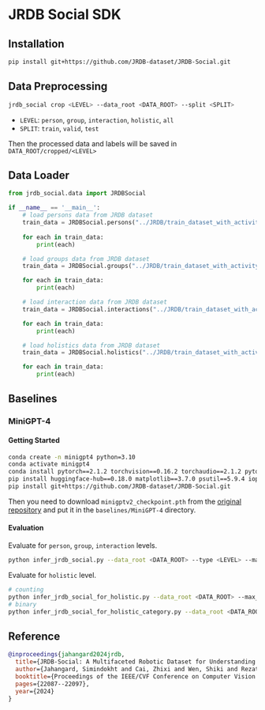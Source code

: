 # JRDB Social SDK

## Installation

```sh
pip install git+https://github.com/JRDB-dataset/JRDB-Social.git
```

## Data Preprocessing 

```sh
jrdb_social crop <LEVEL> --data_root <DATA_ROOT> --split <SPLIT>
```

- `LEVEL`: `person`, `group`, `interaction`, `holistic`, `all`
- `SPLIT`: `train`, `valid`, `test`

Then the processed data and labels will be saved in `DATA_ROOT/cropped/<LEVEL>`

## Data Loader

```python
from jrdb_social.data import JRDBSocial

if __name__ == '__main__':
    # load persons data from JRDB dataset
    train_data = JRDBSocial.persons("../JRDB/train_dataset_with_activity", "train")
    
    for each in train_data:
        print(each)

    # load groups data from JRDB dataset
    train_data = JRDBSocial.groups("../JRDB/train_dataset_with_activity", "train")

    for each in train_data:
        print(each)

    # load interaction data from JRDB dataset
    train_data = JRDBSocial.interactions("../JRDB/train_dataset_with_activity", "train")

    for each in train_data:
        print(each)

    # load holistics data from JRDB dataset
    train_data = JRDBSocial.holistics("../JRDB/train_dataset_with_activity", "train")

    for each in train_data:
        print(each)
```

## Baselines

### MiniGPT-4

#### Getting Started

```bash
conda create -n minigpt4 python=3.10
conda activate minigpt4
conda install pytorch==2.1.2 torchvision==0.16.2 torchaudio==2.1.2 pytorch-cuda=11.8 -c pytorch -c nvidia
pip install huggingface-hub==0.18.0 matplotlib==3.7.0 psutil==5.9.4 iopath pyyaml regex tokenizers==0.13.2 tqdm transformers==4.30.0 timm==0.6.13 webdataset==0.2.48 omegaconf==2.3.0 opencv-python==4.7.0.72 decord==0.6.0 peft==0.2.0 sentence-transformers gradio==3.47.1 accelerate==0.20.3 bitsandbytes wandb
pip install git+https://github.com/JRDB-dataset/JRDB-Social.git
```

Then you need to download `minigptv2_checkpoint.pth` from the [original repository](https://github.com/Vision-CAIR/MiniGPT-4) and put it in the `baselines/MiniGPT-4` directory.

#### Evaluation

Evaluate for `person`, `group`, `interaction` levels.
```bash
python infer_jrdb_social.py --data_root <DATA_ROOT> --type <LEVEL> --max_trials <ENSEMBLE> --split <SPLIT> --llama_path <PATH/TO/llama-2-7b-chat-hf>
```

Evaluate for `holistic` level.
```bash
# counting
python infer_jrdb_social_for_holistic.py --data_root <DATA_ROOT> --max_trials <ENSEMBLE> --split <SPLIT> --llama_path <PATH/TO/llama-2-7b-chat-hf>
# binary
python infer_jrdb_social_for_holistic_category.py --data_root <DATA_ROOT> --max_trials <ENSEMBLE> --split <SPLIT> --llama_path <PATH/TO/llama-2-7b-chat-hf>
```

## Reference

```bibtex
@inproceedings{jahangard2024jrdb,
  title={JRDB-Social: A Multifaceted Robotic Dataset for Understanding of Context and Dynamics of Human Interactions Within Social Groups},
  author={Jahangard, Simindokht and Cai, Zhixi and Wen, Shiki and Rezatofighi, Hamid},
  booktitle={Proceedings of the IEEE/CVF Conference on Computer Vision and Pattern Recognition},
  pages={22087--22097},
  year={2024}
}
```
